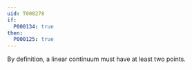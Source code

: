 ```yaml
---
uid: T000278
if:
  P000134: true
then:
  P000125: true
---
```


By definition, a linear continuum must have at least two points.
